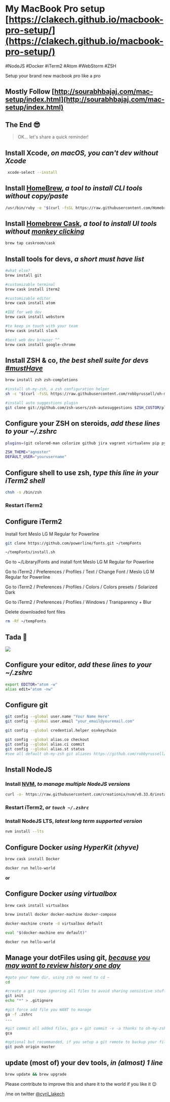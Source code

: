 # My MacBook Pro setup [https://clakech.github.io/macbook-pro-setup/](https://clakech.github.io/macbook-pro-setup/)

\#NodeJS #Docker #iTerm2 #Atom #WebStorm #ZSH

Setup your brand new macbook pro like a pro

## Mostly Follow [http://sourabhbajaj.com/mac-setup/index.html](http://sourabhbajaj.com/mac-setup/index.html)

## The End 😎

> OK... let's share a quick reminder!

## Install Xcode, *on macOS, you can't dev without Xcode*

```bash
 xcode-select --install
```

## Install [HomeBrew](http://brew.sh/), *a tool to install CLI tools without copy/paste*

```bash
/usr/bin/ruby -e "$(curl -fsSL https://raw.githubusercontent.com/Homebrew/install/master/install)"
```

## Install [Homebrew Cask](https://caskroom.github.io/), *a tool to install UI tools without [monkey clicking](https://github.com/caskroom/homebrew-cask/blob/master/USAGE.md)*

```bash
brew tap caskroom/cask
```

## Install tools for devs, *a short must have list*

```bash
#what else?
brew install git

#customizable terminal
brew cask install iterm2

#customizable editor
brew cask install atom

#IDE for web dev
brew cask install webstorm

#to keep in touch with your team
brew cask install slack

#best web dev browser ^^
brew cask install google-chrome 
```

## Install ZSH & co, *the best shell suite for devs [#mustHave](https://github.com/robbyrussell/oh-my-zsh/wiki/Cheatsheet)*

```bash
brew install zsh zsh-completions

#install oh-my-zsh, a zsh configuration helper
sh -c "$(curl -fsSL https://raw.githubusercontent.com/robbyrussell/oh-my-zsh/master/tools/install.sh)"

#install auto suggestions plugin
git clone git://github.com/zsh-users/zsh-autosuggestions $ZSH_CUSTOM/plugins/zsh-autosuggestions

```

## Configure your ZSH on steroids, *add these lines to your ~/.zshrc*

```bash
plugins=(git colored-man colorize github jira vagrant virtualenv pip python brew osx zsh-syntax-highlighting zsh-autosuggestions)

ZSH_THEME="agnoster"
DEFAULT_USER="yourusername"
```

## Configure shell to use zsh, *type this line in your iTerm2 shell*

```bash
chsh -s /bin/zsh
```

### Restart iTerm2

## Configure iTerm2

Install font Meslo LG M Regular for Powerline
 
```zsh
git clone https://github.com/powerline/fonts.git ~/tempFonts

~/tempFonts/install.sh
```
  
Go to ~/Library/Fonts and install font Meslo LG M Regular for Powerline

Go to iTerm2 / Preferences / Profiles / Text / Change Font / Meslo LG M Regular for Powerline

Go to iTerm2 / Preferences / Profiles / Colors / Colors presets / Solarized Dark

Go to iTerm2 / Preferences / Profiles / Windows / Transparency + Blur

Delete downloaded font files

```zsh
rm -Rf ~/tempFonts
```

## Tada 🎉

![](iTerm2zsh.png?raw=true)

## Configure your editor, *add these lines to your ~/.zshrc*

```zsh
export EDITOR="atom -w"
alias edit="atom -nw"
```

## Configure git

```zsh
git config --global user.name "Your Name Here"
git config --global user.email "your_email@youremail.com"

git config --global credential.helper osxkeychain

git config --global alias.co checkout
git config --global alias.ci commit
git config --global alias.st status
#see all default oh-my-zsh git aliases https://github.com/robbyrussell/oh-my-zsh/wiki/Cheatsheet#git
```

## Install NodeJS

### Install [NVM](https://github.com/creationix/nvm), *to manage multiple NodeJS versions*

```zsh
curl -o- https://raw.githubusercontent.com/creationix/nvm/v0.33.0/install.sh | bash
```
 
### Restart iTerm2, *or `touch ~/.zshrc`*

### Install NodeJS LTS, *latest long term supported version*
 
```zsh
nvm install --lts
```

## Configure Docker *using HyperKit (xhyve)*

```zsh
brew cask install Docker

docker run hello-world
```

**or**

## Configure Docker *using virtualbox*

```zsh
brew cask install virtualbox

brew install docker docker-machine docker-compose

docker-machine create -d virtualbox default

eval "$(docker-machine env default)"

docker run hello-world
```

## Manage your dotFiles using git, *[because you may want to review history one day](http://dotfiles.github.io/)*

```zsh
#goto your home dir, using zsh no need to cd ~ 
cd

#create a git repo ignoring all files to avoid sharing sensistive stuff
git init
echo "*" > .gitignore

#git force add file you WANT to manage
ga -f .zshrc
...

#git commit all added files, gca = git commit -v -a thanks to oh-my-zsh
gca

#optional but recommanded, if you setup a git remote to backup your files using github for instance
git push origin master
```

## update (most of) your dev tools, *in (almost) 1 line*

```zsh
brew update && brew upgrade
```

Please contribute to improve this and share it to the world if you like it 😉

/me on twitter [@cyril_lakech](https://twitter.com/cyril_lakech)
